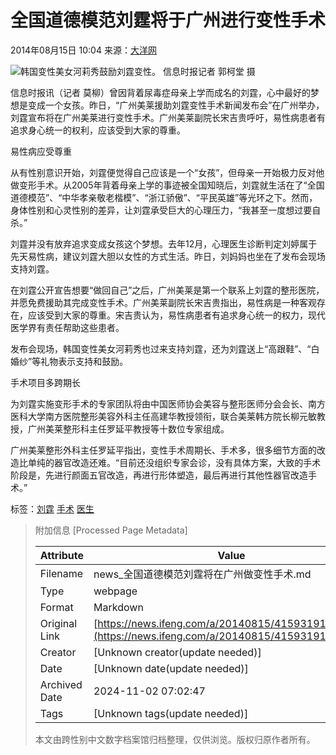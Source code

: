 # 全国道德模范刘霆将于广州进行变性手术

2014年08月15日 10:04 来源：[大洋网](http://news.dayoo.com/guangzhou/201408/15/73437_37669727.htm)

![韩国变性美女河莉秀鼓励刘霆变性。 信息时报记者 郭柯堂 摄](http://y3.ifengimg.com/cmpp/2014/08/15/10/6fa660be-78a2-4680-b004-78eebe84bde6.jpg)

信息时报讯（记者 莫柳）曾因背着尿毒症母亲上学而成名的刘霆，心中最好的梦想是变成一个女孩。昨日，“广州美莱援助刘霆变性手术新闻发布会”在广州举办，刘霆宣布将在广州美莱进行变性手术。广州美莱副院长宋吉贵呼吁，易性病患者有追求身心统一的权利，应该受到大家的尊重。

易性病应受尊重

从有性别意识开始，刘霆便觉得自己应该是一个“女孩”，但母亲一开始极力反对他做变形手术。从2005年背着母亲上学的事迹被全国知晓后，刘霆就生活在了“全国道德模范”、“中华孝亲敬老楷模”、“浙江骄傲”、“平民英雄”等光环之下。然而，身体性别和心灵性别的差异，让刘霆承受巨大的心理压力，“我甚至一度想过要自杀。”

刘霆并没有放弃追求变成女孩这个梦想。去年12月，心理医生诊断判定刘婷属于先天易性病，建议刘霆大胆以女性的方式生活。昨日，刘妈妈也坐在了发布会现场支持刘霆。

在刘霆公开宣告想要“做回自己”之后，广州美莱是第一个联系上刘霆的整形医院，并愿免费援助其完成变性手术。广州美莱副院长宋吉贵指出，易性病是一种客观存在，应该受到大家的尊重。宋吉贵认为，易性病患者有追求身心统一的权力，现代医学界有责任帮助这些患者。

发布会现场，韩国变性美女河莉秀也过来支持刘霆，还为刘霆送上“高跟鞋”、“白婚纱”等礼物表示支持和鼓励。

手术项目多跨期长

为刘霆实施变形手术的专家团队将由中国医师协会美容与整形医师分会会长、南方医科大学南方医院整形美容外科主任高建华教授领衔，联合美莱韩方院长柳元敏教授，广州美莱整形科主任罗延平教授等十数位专家组成。

广州美莱整形外科主任罗延平指出，变性手术周期长、手术多，很多细节方面的改造比单纯的器官改造还难。“目前还没组织专家会诊，没有具体方案，大致的手术阶段是，先进行颜面五官改造，再进行形体塑造，最后再进行其他性器官改造手术。”

标签：[刘霆](http://search.ifeng.com/sofeng/search.action?c=1&q=%E5%88%98%E9%9C%86) [手术](http://search.ifeng.com/sofeng/search.action?c=1&q=%E6%89%8B%E6%9C%AF) [医生](http://search.ifeng.com/sofeng/search.action?c=1&q=%E5%8C%BB%E7%94%9F)

> 附加信息 [Processed Page Metadata]
>
> | Attribute       | Value                                  |
> |-----------------|----------------------------------------|
> | Filename        | news_全国道德模范刘霆将在广州做变性手术.md                             |
> | Type            | webpage                                 |
> | Format          | Markdown                               |
> | Original Link   | [https://news.ifeng.com/a/20140815/41593191_0.shtml](https://news.ifeng.com/a/20140815/41593191_0.shtml)                       |
> | Creator         | [Unknown creator(update needed)]                              |
> | Date            | [Unknown date(update needed)]                                 |
> | Archived Date   | 2024-11-02 07:02:47                             |
> | Tags            | [Unknown tags(update needed)]                                 |
>
> 本文由跨性别中文数字档案馆归档整理，仅供浏览。版权归原作者所有。
>